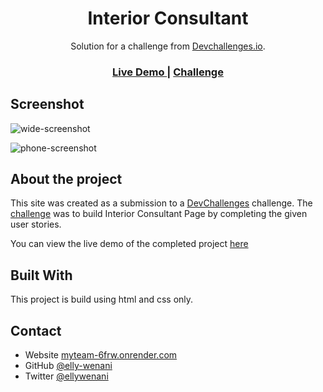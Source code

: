 <h1 align="center">Interior Consultant</h1>

<div align="center">
   Solution for a challenge from  <a href="http://devchallenges.io" target="_blank">Devchallenges.io</a>.
</div>

<div align="center">
  <h3>
    <a href="https://interior-consultant-wenani.netlify.app">
      Live Demo
    </a>
    <span> | </span>
    <a href="https://devchallenges.io/challenges/Jymh2b2FyebRTUljkNcb">
      Challenge
    </a>
  </h3>
</div>

## Screenshot
![wide-screenshot](https://user-images.githubusercontent.com/49924816/110450732-88b64200-80d4-11eb-9d2f-0d0118a1e823.png)

![phone-screenshot](https://user-images.githubusercontent.com/49924816/110450835-9f5c9900-80d4-11eb-84e8-05f46e56d750.png)


## About the project
This site was created as a submission to a [DevChallenges](https://devchallenges.io/challenges) challenge. The [challenge](https://devchallenges.io/challenges/Jymh2b2FyebRTUljkNcb) was to build Interior Consultant Page by completing the given user stories.

You can view the live demo of the completed project [here](https://interior-consultant-wenani.netlify.app)

## Built With
This project is build using html and css only.

## Contact

- Website [myteam-6frw.onrender.com](https://interior-consultant-wenani.netlify.app)
- GitHub [@elly-wenani](https://github.com/elly-wenani)
- Twitter [@ellywenani](https://twitter.com/ellywenani)
